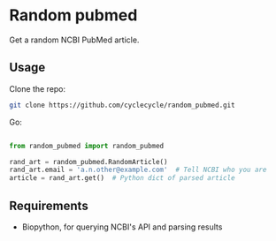# Random pubmed

Get a random NCBI PubMed article.

## Usage

Clone the repo:

```bash
git clone https://github.com/cyclecycle/random_pubmed.git
```

Go:

```python

from random_pubmed import random_pubmed

rand_art = random_pubmed.RandomArticle()
rand_art.email = 'a.n.other@example.com'  # Tell NCBI who you are
article = rand_art.get()  # Python dict of parsed article

```

## Requirements

- Biopython, for querying NCBI's API and parsing results